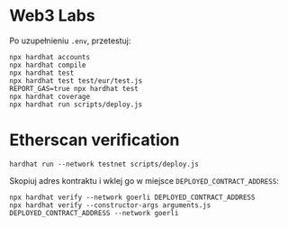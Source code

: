 # Web3 Labs

Po uzupełnieniu `.env`, przetestuj:

```shell
npx hardhat accounts
npx hardhat compile
npx hardhat test
npx hardhat test test/eur/test.js
REPORT_GAS=true npx hardhat test
npx hardhat coverage
npx hardhat run scripts/deploy.js
```

# Etherscan verification

```shell
hardhat run --network testnet scripts/deploy.js
```

Skopiuj adres kontraktu i wklej go w miejsce `DEPLOYED_CONTRACT_ADDRESS`:

```shell
npx hardhat verify --network goerli DEPLOYED_CONTRACT_ADDRESS
npx hardhat verify --constructor-args arguments.js DEPLOYED_CONTRACT_ADDRESS --network goerli
```

